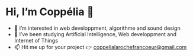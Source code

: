 
# Hi, I’m Coppélia 👋 

- 👀 I’m interested in web developpment, algorithme and sound design
- 🌱 I’ve been studying Artificial Intelligence, Web developpment and Internet of Things
- 📫 Hit me up for your project :point_right: coppelialarochefrancoeur@gmail.com

